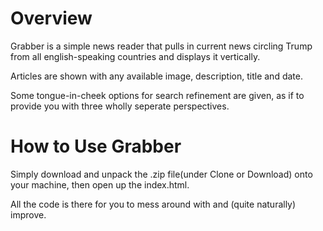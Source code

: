 # Overview

Grabber is a simple news reader that pulls in current news circling Trump from all english-speaking countries and displays it vertically.

Articles are shown with any available image, description, title and date.

Some tongue-in-cheek options for search refinement are given, as if to provide you with three wholly seperate perspectives.

# How to Use Grabber

Simply download and unpack the .zip file(under Clone or Download) onto your machine, then open up the index.html.

All the code is there for you to mess around with and (quite naturally) improve.
